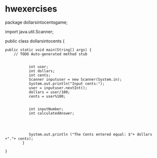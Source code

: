 # hwexercises
package dollarsintocentsgame;

import java.util.Scanner;

public class dollarsintocents {

	public static void main(String[] args) {
		// TODO Auto-generated method stub

		
		       int user;
		       int dollars;
		       int cents;
		       Scanner inputuser = new Scanner(System.in);
		       System.out.println("Input cents:");
		       user = inputuser.nextInt();
		       dollars = user/100;
		       cents = user%100;
		       
		       
		       int inputNumber;
		       int calculatedAnswer;

		       
		    
		       
		       System.out.println ("The Cents entered equal: $"+ dollars +"."+ cents);
		    }
		
	}


